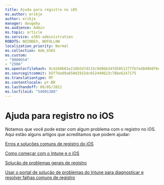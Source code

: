 ```yaml
---
title: Ajuda para registro no iOS
ms.author: erikje
author: erikje
manager: dougeby
ms.audience: Admin
ms.topic: article
ms.service: o365-administration
ROBOTS: NOINDEX, NOFOLLOW
localization_priority: Normal
ms.collection: Adm_O365
ms.custom:
- "9000654"
- "2506"
ms.openlocfilehash: 9c4249b81e218b5d7d133c9d96b34fd5051277fb7ed849b0f6e90b2c18fb0e0e
ms.sourcegitcommit: b5f7da89a650d2915dc652449623c78be6247175
ms.translationtype: MT
ms.contentlocale: pt-BR
ms.lasthandoff: 08/05/2021
ms.locfileid: "54001388"
---
```

# <a name="ios-enrollment-help"></a>Ajuda para registro no iOS

Notamos que você pode estar com algum problema com o registro no iOS. Aqui estão alguns artigos que acreditamos que podem ajudar: 

[Erros e soluções comuns de registro do iOS](https://support.microsoft.com/help/4039809/troubleshooting-ios-device-enrollment-in-intune)

[Como começar com o Intune e o iOS](https://docs.microsoft.com/intune/enrollment/ios-enroll)

[Solução de problemas gerais de registro](https://docs.microsoft.com/intune/enrollment/troubleshoot-device-enrollment-in-intune)

[Usar o portal de solução de problemas do Intune para diagnosticar e resolver falhas comuns de registro](https://docs.microsoft.com/intune/help-desk-operators)